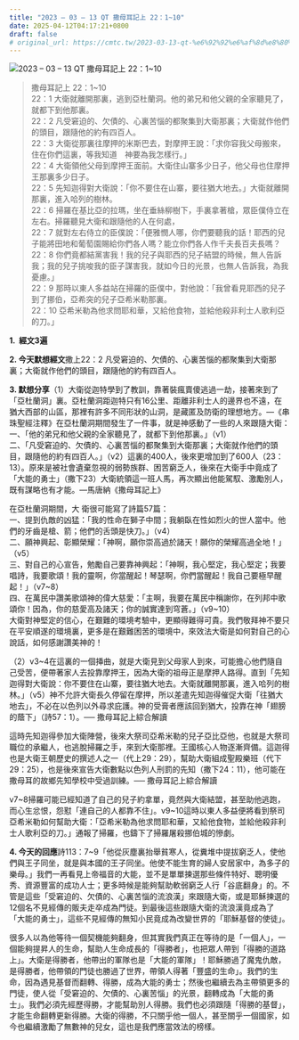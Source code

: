 ```yaml
---
title: "2023 – 03 – 13 QT 撒母耳記上 22：1~10"
date: 2025-04-12T04:17:21+0800
draft: false
# original_url: https://cmtc.tw/2023-03-13-qt-%e6%92%92%e6%af%8d%e8%80%b3%e8%a8%98%e4%b8%8a-22%ef%bc%9a110
---
```


![2023 – 03 – 13 QT 撒母耳記上 22：1~10](/images/qt.jpg  "2023 – 03 – 13 QT 撒母耳記上 22：1~10")

> 撒母耳記上 22：1~10  
> 22：1 大衛就離開那裏，逃到亞杜蘭洞。他的弟兄和他父親的全家聽見了，就都下到他那裏。  
> 22：2 凡受窘迫的、欠債的、心裏苦惱的都聚集到大衛那裏；大衛就作他們的頭目，跟隨他的約有四百人。  
> 22：3 大衛從那裏往摩押的米斯巴去，對摩押王說：「求你容我父母搬來，住在你們這裏，等我知道　神要為我怎樣行。」  
> 22：4 大衛領他父母到摩押王面前。大衛住山寨多少日子，他父母也住摩押王那裏多少日子。  
> 22：5 先知迦得對大衛說：「你不要住在山寨，要往猶大地去。」大衛就離開那裏，進入哈列的樹林。  
> 22：6 掃羅在基比亞的拉瑪，坐在垂絲柳樹下，手裏拿著槍，眾臣僕侍立在左右。掃羅聽見大衛和跟隨他的人在何處，  
> 22：7 就對左右侍立的臣僕說：「便雅憫人哪，你們要聽我的話！耶西的兒子能將田地和葡萄園賜給你們各人嗎？能立你們各人作千夫長百夫長嗎？  
> 22：8 你們竟都結黨害我！我的兒子與耶西的兒子結盟的時候，無人告訴我；我的兒子挑唆我的臣子謀害我，就如今日的光景，也無人告訴我，為我憂慮。」  
> 22：9 那時以東人多益站在掃羅的臣僕中，對他說：「我曾看見耶西的兒子到了挪伯，亞希突的兒子亞希米勒那裏。  
> 22：10 亞希米勒為他求問耶和華，又給他食物，並給他殺非利士人歌利亞的刀。」

**1.  經文3遍**

**2. 今天默想經文**撒上22：2 凡受窘迫的、欠債的、心裏苦惱的都聚集到大衛那裏；大衛就作他們的頭目，跟隨他的約有四百人。

**3. 默想分享**（1）大衛從迦特學到了教訓，靠著裝瘋賣傻逃過一劫，接著來到了「亞杜蘭洞」裏。亞杜蘭洞距迦特只有16公里、距離非利士人的邊界也不遠，在猶大西部的山區，那裡有許多不同形狀的山洞，是藏匿及防衛的理想地方。—《串珠聖經注釋》在亞杜蘭洞期間發生了一件事，就是神感動了一些的人來跟隨大衛：  
一、「他的弟兄和他父親的全家聽見了，就都下到他那裏。」（v1）  
二、「凡受窘迫的、欠債的、心裏苦惱的都聚集到大衛那裏；大衛就作他們的頭目，跟隨他的約有四百人。」（v2）這裏的400人，後來更增加到了600人（23：13）。原來是被社會遺棄忽視的弱勢族群、困苦窮乏人，後來在大衛手中竟成了「大能的勇士」（撒下23）大衛統領這一班人馬，再次顯出他能駕馭、激勵別人，既有謀略也有才能。—馬唐納《撒母耳記上》

在亞杜蘭洞期間，大 衛很可能寫了詩篇57篇：  
一、提到仇敵的凶猛：「我的性命在獅子中間；我躺臥在性如烈火的世人當中。他們的牙齒是槍、箭；他們的舌頭是快刀。」（v4）  
二、願神興起、彰顯榮耀：「神啊，願你崇高過於諸天！願你的榮耀高過全地！」（v5）  
三、對自己的心宣告，勉勵自己要靠神興起：「神啊，我心堅定，我心堅定；我要唱詩，我要歌頌！我的靈啊，你當醒起！琴瑟啊，你們當醒起！我自己要極早醒起！」（v7~8）  
四、在萬民中讚美歌頌神的偉大慈愛：「主啊，我要在萬民中稱謝你，在列邦中歌頌你！因為，你的慈愛高及諸天；你的誠實達到穹蒼。」（v9~10）  
大衛對神堅定的信心，在艱難的環境考驗中，更顯得難得可貴。我們敬拜神不要只在平安順遂的環境裏，更多是在艱難困苦的環境中，來效法大衛是如何對自己的心說話，如何感謝讚美神的！

（2）v3~4在這裏的一個挿曲，就是大衛見到父母家人到來，可能擔心他們隨自己受苦，便帶著家人去投靠摩押王，因為大衛的祖母正是摩押人路得。直到「先知迦得對大衛說：你不要住在山寨，要往猶大地去。大衛就離開那裏，進入哈列的樹林。」（v5）神不允許大衛長久停留在摩押，所以差遣先知迦得催促大衛「往猶大地去」，不必在以色列以外尋求庇護。神的受膏者應該回到猶大，投靠在神「翅膀的蔭下」（詩57：1）。── 撒母耳記上綜合解讀

這時先知迦得參加大衛陣營，後來大祭司亞希米勒的兒子亞比亞他，也就是大祭司職位的承繼人，也逃脫掃羅之手，來到大衛那裡。王國核心人物逐漸齊備。這迦得也是大衛王朝歷史的撰述人之一（代上29：29），幫助大衛組成聖殿樂班（代下29：25），也是後來宣告大衛數點以色列人刑罰的先知（撒下24：11），他可能在撒母耳的故鄉先知學校中受過訓練。── 撒母耳記上綜合解讀

v7~8掃羅可能已經知道了自己的兒子約拿單，竟然與大衛結盟，甚至助他逃跑，而心生忿恨，怨懟「連自己的人都靠不住」。v9~10這時以東人多益便將看到祭司亞希米勒如何幫助大衛：「亞希米勒為他求問耶和華，又給他食物，並給他殺非利士人歌利亞的刀。」通報了掃羅，也鑄下了掃羅屠殺挪伯城的慘劇。

**4. 今天的回應**詩113：7~9「他從灰塵裏抬舉貧寒人，從糞堆中提拔窮乏人，使他們與王子同坐，就是與本國的王子同坐。他使不能生育的婦人安居家中，為多子的樂母。」我們一再看見上帝福音的大能，並不是單單揀選那些條件特好、聰明優秀、資源豐富的成功人士；更多時候是能夠幫助軟弱窮乏人行「谷底翻身」的。不管是這些「受窘迫的、欠債的、心裏苦惱的流浪漢」來跟隨大衛，或是耶穌揀選的12個名不見經傳的販夫走卒成為門徒。到最後這些跟隨大衛的流浪漢竟成為了「大能的勇士」，這些不見經傳的無知小民竟成為改變世界的「耶穌基督的使徒」。

很多人以為他等待一個契機能夠翻身，但其實我們真正在等待的是「一個人」，一個能夠提昇人的生命，幫助人生命成長的「得勝者」，也把眾人帶到「得勝的道路上」。大衛是得勝者，他帶出的軍隊也是「大能的軍隊」！耶穌勝過了魔鬼仇敵，是得勝者，他帶領的門徒也勝過了世界，帶領人得著「豐盛的生命」。我們的生命，因為遇見基督而翻轉、得勝，成為大能的勇士；然後也繼續去為主帶領更多的門徒，使人從「受窘迫的、欠債的、心裏苦惱」的光景，翻轉成為「大能的勇士」。我們必須先經歷得勝，才能幫助別人得勝。我們也必須跟隨「得勝的基督」，才能生命翻轉更新得勝。大衛的得勝，不只關乎他一個人，甚至關乎一個國家，如今也繼續激勵了無數神的兒女，這也是我們應當效法的榜樣。